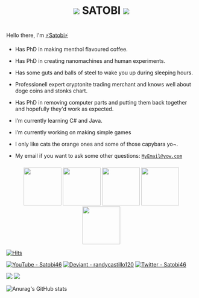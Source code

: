


# <p align="center"><img src="https://cdn.akamai.steamstatic.com/steamcommunity/public/images/items/1203420/18f56cbc585b0979164534234276f91f47479dbb.png"> **SATOBI** <img src="https://cdn.akamai.steamstatic.com/steamcommunity/public/images/items/1203420/18f56cbc585b0979164534234276f91f47479dbb.png"></p>
#


###
Hello there, I'm [⚡Satobi⚡](#satobi)


+ Has PhD in making menthol flavoured coffee.
+ Has PhD in creating nanomachines and human experiments.
+ Has some guts and balls of steel to wake you up during sleeping hours.
+ Professionell expert cryptonite trading merchant and knows well about doge coins and stonks chart.
+ Has PhD in removing computer parts and putting them back together and hopefully they'd work as expected.

+ I’m currently learning C# and Java.
+ I’m currently working on making simple games
+ I only like cats the orange ones and some of those capybara yo~.
+ My email if you want to ask some other questions: [`MyEmail@yow.com`](https://mail.google.com/mail/)
###

<div class="satobi" align="center">
  <img src="https://cdn.akamai.steamstatic.com/steamcommunity/public/images/items/546560/f5535ea27a995c063593e39d4bafa40f91e064a7.png" height="100" width="100"/>
  <img src="https://cdn.akamai.steamstatic.com/steamcommunity/public/images/items/546560/f5535ea27a995c063593e39d4bafa40f91e064a7.png" height="100" width="100"/>
  <img src="https://cdn.akamai.steamstatic.com/steamcommunity/public/images/items/546560/f5535ea27a995c063593e39d4bafa40f91e064a7.png" height="100" width="100"/>
  <img src="https://cdn.akamai.steamstatic.com/steamcommunity/public/images/items/546560/f5535ea27a995c063593e39d4bafa40f91e064a7.png" height="100" width="100"/>
  <img src="https://cdn.akamai.steamstatic.com/steamcommunity/public/images/items/546560/f5535ea27a995c063593e39d4bafa40f91e064a7.png" height="100" width="100"/>
</div>



[![Hits](https://hits.seeyoufarm.com/api/count/incr/badge.svg?url=https%3A%2F%2Fgithub.com%2Fgjbae1212%2Fhit-counter&count_bg=%2300CF09&title_bg=%23454545&icon=sourceengine.svg&icon_color=%23FFA200&title=Hits&edge_flat=false)](https://hits.seeyoufarm.com)

<a href="https://www.youtube.com/channel/UCvoX6IkC3E3YCt1LZXGpxzw"><img src="https://img.shields.io/static/v1?label=YouTube&message=Satobi46&color=%23FF0000&logo=YouTube&logoColor=%23FF0000" alt="YouTube - Satobi46"></a> <a href="https://www.deviantart.com/randycastillo120"><img src="https://img.shields.io/badge/Deviant-randycastillo120-2ea44f?logo=DeviantArt&logoColor=%2305CC47" alt="Deviant - randycastillo120"></a> <a href="https://twitter.com/Satobi46"><img src="https://img.shields.io/static/v1?label=Twitter&message=Satobi46&color=%231DA1F2&logo=Twitter&logoColor=%231DA1F2" alt="Twitter - Satobi46"></a>

<img src="https://img.shields.io/badge/C%23-239120?style=for-the-badge&logo=c-sharp&logoColor=white"> <img src="https://img.shields.io/badge/C%2B%2B-00599C?style=for-the-badge&logo=c%2B%2B&logoColor=white"> 

![Anurag's GitHub stats](https://github-readme-stats.vercel.app/api?username=Satobi46&theme=tokyonight&show_icons=true)

